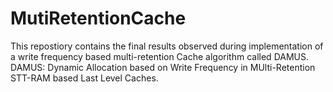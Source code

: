 # MutiRetentionCache
This repostiory contains the final results observed during implementation of a write frequency based multi-retention Cache algorithm called DAMUS.
DAMUS: Dynamic Allocation based on Write Frequency in MUlti-Retention STT-RAM based Last Level Caches.
